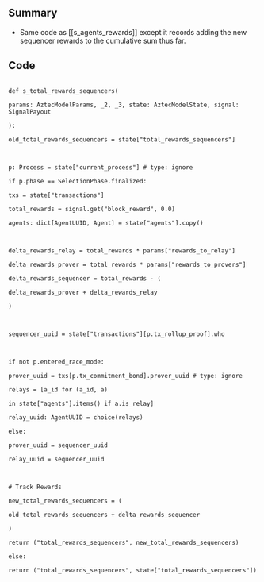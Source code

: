 ## Summary

- Same code as [[s_agents_rewards]] except it records adding the new sequencer rewards to the cumulative sum thus far.
## Code

<pre lang="python"><code>
def s_total_rewards_sequencers(

params: AztecModelParams, _2, _3, state: AztecModelState, signal: SignalPayout

):

old_total_rewards_sequencers = state["total_rewards_sequencers"]

  

p: Process = state["current_process"] # type: ignore

if p.phase == SelectionPhase.finalized:

txs = state["transactions"]

total_rewards = signal.get("block_reward", 0.0)

agents: dict[AgentUUID, Agent] = state["agents"].copy()

  

delta_rewards_relay = total_rewards * params["rewards_to_relay"]

delta_rewards_prover = total_rewards * params["rewards_to_provers"]

delta_rewards_sequencer = total_rewards - (

delta_rewards_prover + delta_rewards_relay

)

  

sequencer_uuid = state["transactions"][p.tx_rollup_proof].who

  

if not p.entered_race_mode:

prover_uuid = txs[p.tx_commitment_bond].prover_uuid # type: ignore

relays = [a_id for (a_id, a)

in state["agents"].items() if a.is_relay]

relay_uuid: AgentUUID = choice(relays)

else:

prover_uuid = sequencer_uuid

relay_uuid = sequencer_uuid

  

# Track Rewards

new_total_rewards_sequencers = (

old_total_rewards_sequencers + delta_rewards_sequencer

)

return ("total_rewards_sequencers", new_total_rewards_sequencers)

else:

return ("total_rewards_sequencers", state["total_rewards_sequencers"])
</code></pre>